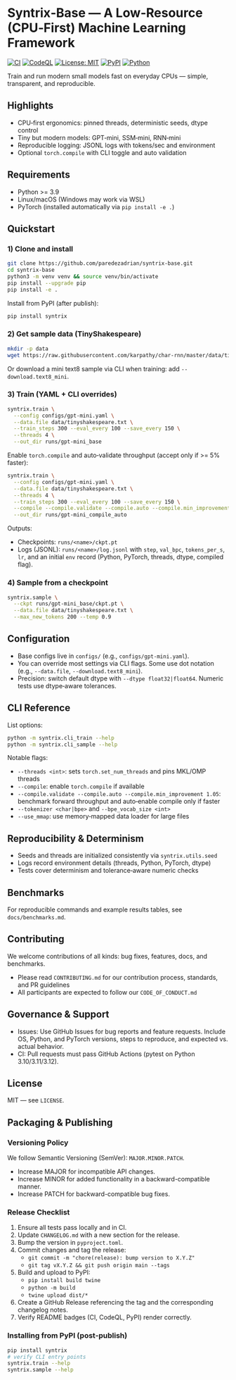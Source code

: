 # Syntrix‑Base — A Low‑Resource (CPU‑First) Machine Learning Framework

[![CI](https://github.com/paredezadrian/syntrix-base/actions/workflows/ci.yaml/badge.svg)](https://github.com/paredezadrian/syntrix-base/actions/workflows/ci.yaml)
[![CodeQL](https://github.com/paredezadrian/syntrix-base/actions/workflows/codeql.yml/badge.svg)](https://github.com/paredezadrian/syntrix-base/actions/workflows/codeql.yml)
[![License: MIT](https://img.shields.io/badge/License-MIT-green.svg)](LICENSE)
[![PyPI](https://img.shields.io/pypi/v/syntrix.svg)](https://pypi.org/project/syntrix/)
[![Python](https://img.shields.io/badge/python-3.9%20%7C%203.10%20%7C%203.11%20%7C%203.12-blue)](https://pypi.org/project/syntrix/)

Train and run modern small models fast on everyday CPUs — simple, transparent, and reproducible.

## Highlights

- CPU‑first ergonomics: pinned threads, deterministic seeds, dtype control
- Tiny but modern models: GPT‑mini, SSM‑mini, RNN‑mini
- Reproducible logging: JSONL logs with tokens/sec and environment
- Optional `torch.compile` with CLI toggle and auto validation

## Requirements

- Python >= 3.9
- Linux/macOS (Windows may work via WSL)
- PyTorch (installed automatically via `pip install -e .`)

## Quickstart

### 1) Clone and install
```bash
git clone https://github.com/paredezadrian/syntrix-base.git
cd syntrix-base
python3 -m venv venv && source venv/bin/activate
pip install --upgrade pip
pip install -e .
```

Install from PyPI (after publish):
```bash
pip install syntrix
```

### 2) Get sample data (TinyShakespeare)
```bash
mkdir -p data
wget https://raw.githubusercontent.com/karpathy/char-rnn/master/data/tinyshakespeare/input.txt -O data/tinyshakespeare.txt
```

Or download a mini text8 sample via CLI when training: add `--download.text8_mini`.

### 3) Train (YAML + CLI overrides)
```bash
syntrix.train \
  --config configs/gpt-mini.yaml \
  --data.file data/tinyshakespeare.txt \
  --train_steps 300 --eval_every 100 --save_every 150 \
  --threads 4 \
  --out_dir runs/gpt-mini_base
```

Enable `torch.compile` and auto‑validate throughput (accept only if >= 5% faster):
```bash
syntrix.train \
  --config configs/gpt-mini.yaml \
  --data.file data/tinyshakespeare.txt \
  --threads 4 \
  --train_steps 300 --eval_every 100 --save_every 150 \
  --compile --compile.validate --compile.auto --compile.min_improvement 1.05 \
  --out_dir runs/gpt-mini_compile_auto
```

Outputs:
- Checkpoints: `runs/<name>/ckpt.pt`
- Logs (JSONL): `runs/<name>/log.jsonl` with `step`, `val_bpc`, `tokens_per_s`, `lr`, and an initial `env` record (Python, PyTorch, threads, dtype, compiled flag).

### 4) Sample from a checkpoint
```bash
syntrix.sample \
  --ckpt runs/gpt-mini_base/ckpt.pt \
  --data.file data/tinyshakespeare.txt \
  --max_new_tokens 200 --temp 0.9
```

## Configuration

- Base configs live in `configs/` (e.g., `configs/gpt-mini.yaml`).
- You can override most settings via CLI flags. Some use dot notation (e.g., `--data.file`, `--download.text8_mini`).
- Precision: switch default dtype with `--dtype float32|float64`. Numeric tests use dtype‑aware tolerances.

## CLI Reference

List options:
```bash
python -m syntrix.cli_train --help
python -m syntrix.cli_sample --help
```

Notable flags:
- `--threads <int>`: sets `torch.set_num_threads` and pins MKL/OMP threads
- `--compile`: enable `torch.compile` if available
- `--compile.validate --compile.auto --compile.min_improvement 1.05`: benchmark forward throughput and auto‑enable compile only if faster
- `--tokenizer <char|bpe>` and `--bpe_vocab_size <int>`
- `--use_mmap`: use memory‑mapped data loader for large files

## Reproducibility & Determinism

- Seeds and threads are initialized consistently via `syntrix.utils.seed`
- Logs record environment details (threads, Python, PyTorch, dtype)
- Tests cover determinism and tolerance‑aware numeric checks

## Benchmarks

For reproducible commands and example results tables, see `docs/benchmarks.md`.

## Contributing

We welcome contributions of all kinds: bug fixes, features, docs, and benchmarks.

- Please read `CONTRIBUTING.md` for our contribution process, standards, and PR guidelines
- All participants are expected to follow our `CODE_OF_CONDUCT.md`

## Governance & Support

- Issues: Use GitHub Issues for bug reports and feature requests. Include OS, Python, and PyTorch versions, steps to reproduce, and expected vs. actual behavior.
- CI: Pull requests must pass GitHub Actions (pytest on Python 3.10/3.11/3.12).

## License

MIT — see `LICENSE`.

## Packaging & Publishing

### Versioning Policy

We follow Semantic Versioning (SemVer): `MAJOR.MINOR.PATCH`.
- Increase MAJOR for incompatible API changes.
- Increase MINOR for added functionality in a backward-compatible manner.
- Increase PATCH for backward-compatible bug fixes.

### Release Checklist

1. Ensure all tests pass locally and in CI.
2. Update `CHANGELOG.md` with a new section for the release.
3. Bump the version in `pyproject.toml`.
4. Commit changes and tag the release:
   - `git commit -m "chore(release): bump version to X.Y.Z"`
   - `git tag vX.Y.Z && git push origin main --tags`
5. Build and upload to PyPI:
   - `pip install build twine`
   - `python -m build`
   - `twine upload dist/*`
6. Create a GitHub Release referencing the tag and the corresponding changelog notes.
7. Verify README badges (CI, CodeQL, PyPI) render correctly.

### Installing from PyPI (post‑publish)

```bash
pip install syntrix
# verify CLI entry points
syntrix.train --help
syntrix.sample --help
```
